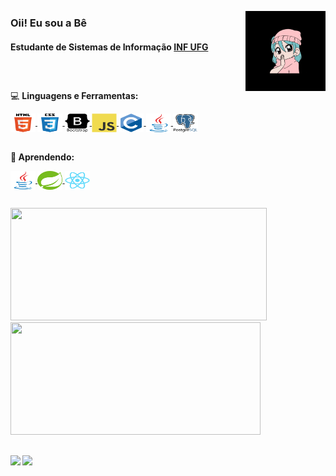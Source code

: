 <a href="https://github.com/BrendaAndreia"><img align="right" alt="Brenda-Gif" height="128" width="128" src="https://github.com/BrendaAndreia/BrendaAndreia/blob/7c588b7658545189d6e9ebc5f4bb8a36f68a85ca/gifpreto.gif"></a>

### Oii! Eu sou a Bê
#### Estudante de Sistemas de Informação [INF UFG](https://https://www.inf.ufg.br/)

##

<br>

💻 <strong>Linguagens e Ferramentas:
  
<div style="display: inline_block">
  <a href="https://github.com/BrendaAndreia">
<img alt="Brenda-Html" height="30" width="40" align="center" src="https://raw.githubusercontent.com/devicons/devicon/master/icons/html5/html5-original-wordmark.svg">
<img alt="Brenda-Css3" height="30" width="40" align="center" src="https://raw.githubusercontent.com/devicons/devicon/master/icons/css3/css3-original-wordmark.svg">
<img alt="Brenda-Bootstrap" height="30" width="40" align="center" src="https://raw.githubusercontent.com/devicons/devicon/master/icons/bootstrap/bootstrap-plain-wordmark.svg">
<img alt="Brenda-Js" height="30" width="40" align="center" src="https://raw.githubusercontent.com/devicons/devicon/master/icons/javascript/javascript-original.svg">
<img alt="Brenda-C" height="30" width="40" align="center" src="https://raw.githubusercontent.com/devicons/devicon/master/icons/c/c-original.svg">
<img alt="Brenda-Java" height="30" width="40" align="center" src="https://raw.githubusercontent.com/devicons/devicon/master/icons/java/java-original.svg">
<img alt="Brenda-Post" height="30" width="40" align="center"  src="https://raw.githubusercontent.com/devicons/devicon/master/icons/postgresql/postgresql-original-wordmark.svg"> 
  </a>
</div>
<br>

🌱 <strong>Aprendendo:
  <div style="display: inline_block">
  <a href="https://github.com/BrendaAndreia">
<img alt="Brenda-Cs" height="30" width="40"  align="center" src="https://raw.githubusercontent.com/devicons/devicon/master/icons/java/java-original.svg">
<img alt="Brenda-Spring" height="30" width="40"  align="center" src="https://raw.githubusercontent.com/devicons/devicon/master/icons/spring/spring-original.svg">
<img alt="Brenda-React" height="30" width="40"  align="center" src="https://raw.githubusercontent.com/devicons/devicon/master/icons/react/react-original.svg">
  </a>
</div>
  
   ##
  
  <div>
  <a href="https://github.com/BrendaAndreia">
  <img height="180em" width="410em" src="https://github-readme-stats.vercel.app/api?username=BrendaAndreia&show_icons=true&theme=dracula&include_all_commits=true&count_private=true"/>
  <img height="180em" width="400em" src="https://github-readme-stats.vercel.app/api/top-langs/?username=BrendaAndreia&layout=compact&langs_count=7&theme=dracula"/>
  </div>
  
  ##
  
  
<div>
<a href="https://instagram.com/bandreialp" target="_blank"><img src="https://img.shields.io/badge/-Instagram-%23E4405F?style=for-the-badge&logo=instagram&logoColor=white" target="_blank"></a>
  <a href="https://www.linkedin.com/in/brendaandreia" target="_blank"><img src="https://img.shields.io/badge/-LinkedIn-%230077B5?style=for-the-badge&logo=linkedin&logoColor=white" target="_blank"></a> 
  </div>




  


